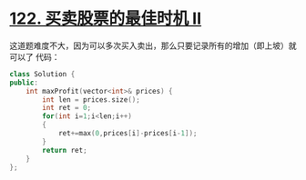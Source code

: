 # [122. 买卖股票的最佳时机 II](https://leetcode-cn.com/problems/best-time-to-buy-and-sell-stock-ii/)
这道题难度不大，因为可以多次买入卖出，那么只要记录所有的增加（即上坡）就可以了
代码：
```c++
class Solution {
public:
    int maxProfit(vector<int>& prices) {
        int len = prices.size();
        int ret = 0;
        for(int i=1;i<len;i++)
        {
            ret+=max(0,prices[i]-prices[i-1]);
        }
        return ret;
    }
};
```